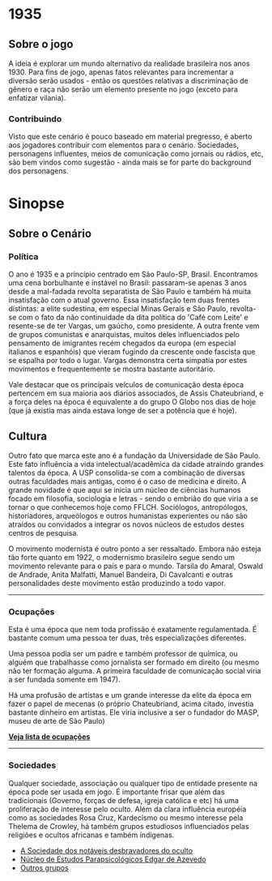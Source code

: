 # 1935

## Sobre o jogo
A ideia é explorar um mundo alternativo da realidade brasileira nos anos 1930. Para fins de jogo, apenas fatos relevantes para incrementar a diversão serão usados - então os questões  relativas a discriminação de gênero e raça não serão um elemento presente no jogo (exceto para enfatizar vilania). 

### Contribuindo
Visto que este cenário é pouco baseado em material pregresso, é aberto aos jogadores contribuir com elementos para o cenário. Sociedades, personagens influentes, meios de comunicação como jornais ou rádios, etc, são bem vindos como sugestão - ainda mais se for parte do background dos personagens. 

# Sinopse
## Sobre o Cenário

### Política
O ano é 1935 e a princípio centrado em São Paulo-SP, Brasil. Encontramos uma cena borbulhante e instável no Brasil: passaram-se apenas 3 anos desde a mal-fadada revolta separatista de São Paulo e também há muita insatisfação com o atual governo. Essa insatisfação tem duas frentes distintas: a elite sudestina, em especial Minas Gerais e São Paulo, revolta-se com o fato da não continuidade da dita política do 'Café com Leite' e resente-se de ter Vargas, um gaúcho, como presidente. A outra frente vem de grupos comunistas e anarquistas, muitos deles influenciados pelo pensamento de imigrantes recém chegados da europa (em especial italianos e espanhóis) que vieram fugindo da crescente onde fascista que se espalha por todo o lugar. Vargas demonstra certa simpatia por estes movimentos e frequentemente se mostra bastante autoritário.

Vale destacar que os principais veículos de comunicação desta época pertencem em sua maioria aos diários associados, de Assis Chateubriand, e a força deles na época é equivalente a do grupo O Globo nos dias de hoje (que já existia mas ainda estava longe de ser a potência que é hoje).
## Cultura

Outro fato que marca este ano é a fundação da Universidade de São Paulo. Este fato influência a vida intelectual/acadêmica da cidade atraindo grandes talentos da época. A USP consolida-se com a combinação de diversas outras faculdades mais antigas, como é o caso de medicina e direito. A grande novidade é que aqui se inicia um núcleo de ciências humanos focado em filosofia, sociologia e letras - sendo o embrião do que viria a se tornar o que conhecemos hoje como FFLCH. Sociólogos, antropólogos, historiadores, arqueólogos e outros humanistas experientes ou não são atraídos ou convidados a integrar os novos núcleos de estudos destes centros de pesquisa.

O movimento modernista é outro ponto a ser ressaltado. Embora não esteja tão forte quanto em 1922, o modernismo brasileiro segue sendo um movimento relevante para o país e para o mundo. Tarsila do Amaral, Oswald de Andrade, Anita Malfatti, Manuel Bandeira, Di Cavalcanti e outras personalidades deste movimento estão produzindo a todo vapor. 

---

### Ocupações

Esta é uma época que nem toda profissão é exatamente regulamentada. É bastante comum uma pessoa ter duas, três especializações diferentes. 

Uma pessoa podia ser um padre e também professor de química, ou alguém que trabalhasse como jornalista ser formado em direito (ou mesmo não ter formação alguma. A primeira faculdade de comunicação social viria a ser fundada somente em 1947). 

Há uma profusão de artistas e um grande interesse da elite da época em fazer o papel de mecenas (o próprio Chateubriand, acima citado, investia bastante dinheiro em artistas. Ele viria inclusive a ser o fundador do MASP, museu de arte de São Paulo)

 **[Veja lista de ocupações](pages/ocupacoes/index.md)**

----
### Sociedades

Qualquer sociedade, associação ou qualquer tipo de entidade presente na época pode ser usada em jogo. É importante frisar que além das tradicionais (Governo, forças de defesa, igreja católica e etc) há uma proliferação de interesse pelo oculto. Além da clara influência européia como as sociedades Rosa Cruz, Kardecismo ou mesmo interesse pela Thelema de Crowley, há também grupos estudiosos influenciados pelas religiões e ocultos africanas e também índigenas.

* [A Sociedade dos notáveis desbravadores do oculto](pages/desbravadores_do_oculto/index.md)
* [Núcleo de Estudos Parapsicológicos Edgar de Azevedo](pages/estudos_parapsicologicos/index.md)
* [Outros grupos](pages/outros_grupos/Index.md)
